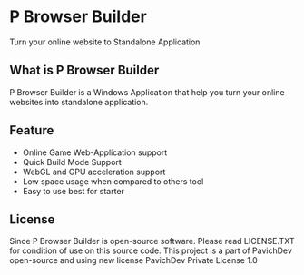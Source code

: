# P Browser Builder
Turn your online website to Standalone Application
## What is P Browser Builder
P Browser Builder is a Windows Application that help you turn your online websites into standalone application.
## Feature
* Online Game Web-Application support
* Quick Build Mode Support
* WebGL and GPU acceleration support
* Low space usage when compared to others tool
* Easy to use best for starter
## License
Since P Browser Builder is open-source software. Please read LICENSE.TXT for condition of use on this source code.
This project is a part of PavichDev open-source and using new license PavichDev Private License 1.0
